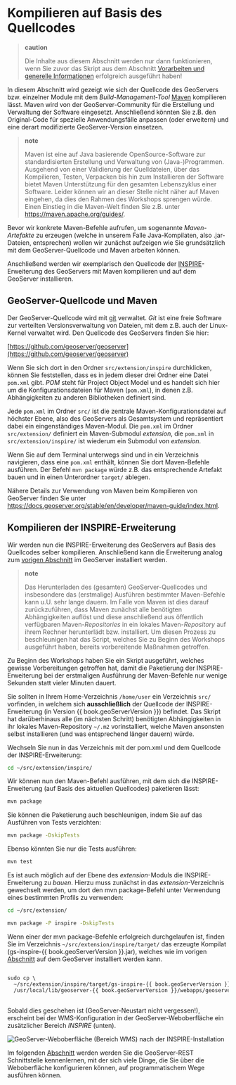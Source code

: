 # Kompilieren auf Basis des Quellcodes

> **caution**
>
> Die Inhalte aus diesem Abschnitt werden nur dann funktionieren, wenn Sie zuvor das Skript aus dem Abschnitt
>  [Vorarbeiten und generelle Informationen](../environment/README.md)
> erfolgreich ausgeführt haben!

In diesem Abschnitt wird gezeigt wie sich der Quellcode des GeoServers bzw.
einzelner Module mit dem *Build-Management-Tool* [Maven](https://maven.apache.org/)
kompilieren lässt. Maven wird von der GeoServer-Community für die Erstellung und
Verwaltung der Software eingesetzt. Anschließend könnten Sie z.B. den Original-Code
für spezielle Anwendungsfälle anpassen (oder erweitern) und eine derart
modifizierte GeoServer-Version einsetzen.

> **note**
>
> Maven ist eine auf Java basierende OpenSource-Software zur standardisierten
> Erstellung und Verwaltung von (Java-)Programmen. Ausgehend von einer Validierung
> der Quelldateien, über das Kompilieren, Testen, Verpacken bis hin zum Installieren
> der Software bietet Maven Unterstützung für den gesamten Lebenszyklus einer
> Software. Leider können wir an dieser Stelle nicht näher auf Maven eingehen,
> da dies den Rahmen des Workshops sprengen würde. Einen Einstieg in die Maven-Welt
> finden Sie z.B. unter [<https://maven.apache.org/guides/>](https://maven.apache.org/guides/).

Bevor wir konkrete Maven-Befehle aufrufen, um sogenannte *Maven-Artefakte* zu
erzeugen (welche in unserem Falle Java-Kompilaten, also .jar-Dateien, entsprechen)
wollen wir zunächst aufzeigen wie Sie grundsätzlich mit dem GeoServer-Quellcode
und Maven arbeiten können.

Anschließend werden wir exemplarisch den Quellcode der [INSPIRE](https://inspire.ec.europa.eu/)-Erweiterung
des GeoServers mit Maven kompilieren und auf dem GeoServer installieren.

## GeoServer-Quellcode und Maven

Der GeoServer-Quellcode wird mit [git](https://git-scm.com/) verwaltet. *Git* ist
eine freie Software zur verteilten Versionsverwaltung von Dateien, mit dem z.B.
auch der Linux-Kernel verwaltet wird. Den Quellcode des GeoServers finden Sie hier:

[https://github.com/geoserver/geoserver](https://github.com/geoserver/geoserver)

Wenn Sie sich dort in den Ordner `src/extension/inspire` durchklicken, können Sie
feststellen, dass es in jedem dieser drei Ordner eine Datei `pom.xml` gibt. *POM*
steht für Project Object Model und es handelt sich hier um die Konfigurationsdateien
für Maven (`pom.xml`), in denen z.B. Abhängigkeiten zu anderen Bibliotheken definiert sind.

Jede `pom.xml` im Ordner `src/` ist die zentrale Maven-Konfigurationsdatei auf höchster Ebene, also
des GeoServers als Gesamtsystem und repräsentiert dabei ein eingenständiges Maven-Modul.
Die `pom.xml` im Ordner `src/extension/` definiert ein Maven-Submodul *extension*,
die `pom.xml` in `src/extension/inspire/` ist wiederum
ein Submodul von *extension*.

Wenn Sie auf dem Terminal unterwegs sind und in ein Verzeichnis navigieren, dass
eine `pom.xml` enthält, können Sie dort Maven-Befehle ausführen. Der Befehl
`mvn package` würde z.B. das entsprechende Artefakt bauen und in einen Unterordner
`target/` ablegen.

Nähere Details zur Verwendung von Maven beim Kompilieren von GeoServer finden Sie unter [<https://docs.geoserver.org/stable/en/developer/maven-guide/index.html>](https://docs.geoserver.org/stable/en/developer/maven-guide/index.html).

## Kompilieren der INSPIRE-Erweiterung

Wir werden nun die INSPIRE-Erweiterung des GeoServers auf Basis des Quellcodes
selber kompilieren. Anschließend kann die Erweiterung analog zum [vorigen Abschnitt](./installextensions.md)
im GeoServer installiert werden.

> **note**
>
> Das Herunterladen des (gesamten) GeoServer-Quellcodes und insbesondere das
> (erstmalige) Ausführen bestimmter Maven-Befehle kann u.U. sehr lange dauern.
> Im Falle von Maven ist dies darauf zurückzuführen, dass Maven zunächst alle
> benötigten Abhängigkeiten auflöst und diese anschließend aus öffentlich verfügbaren
> Maven-*Repositories* in ein lokales Maven-*Repository* auf ihrem Rechner
> herunterlädt bzw. installiert. Um diesen Prozess zu beschleunigen hat das
> Script, welches Sie zu Beginn des Workshops ausgeführt haben, bereits
> vorbereitende Maßnahmen getroffen.

Zu Beginn des Workshops haben Sie ein Skript ausgeführt, welches gewisse
Vorbereitungen getroffen hat, damit die Paketierung der INSPIRE-Erweiterung bei
der erstmaligen Ausführung der Maven-Befehle nur wenige Sekunden statt vieler
Minuten dauert.

Sie sollten in Ihrem Home-Verzeichnis `/home/user` ein Verzeichnis `src/` vorfinden,
in welchem sich **ausschließlich** der Quellcode der INSPIRE-Erweiterung (in
Version {{ book.geoServerVersion }}) befindet. Das Skript hat darüberhinaus alle
(im nächsten Schritt) benötigten Abhängigkeiten in ihr lokales Maven-Repository
`~/.m2` vorinstalliert, welche Maven ansonsten selbst installieren (und was
entsprechend länger dauern) würde.

Wechseln Sie nun in das Verzeichnis mit der pom.xml und dem Quellcode der
INSPIRE-Erweiterung:

```bash
cd ~/src/extension/inspire/
```

Wir können nun den Maven-Befehl ausführen, mit dem sich die INSPIRE-Erweiterung
(auf Basis des aktuellen Quellcodes) paketieren lässt:

```bash
mvn package
```

Sie können die Paketierung auch beschleunigen, indem Sie auf das Ausführen von
Tests verzichten:

```bash
mvn package -DskipTests
```

Ebenso könnten Sie nur die Tests ausführen:

```bash
mvn test
```

Es ist auch möglich auf der Ebene des *extension*-Moduls die INSPIRE-Erweiterung
zu *bauen*. Hierzu muss zunächst in das *extension*-Verzeichnis gewechselt werden,
um dort den mvn package-Befehl unter Verwendung eines bestimmten Profils zu
verwenden:

```bash
cd ~/src/extension/
```

```bash
mvn package -P inspire -DskipTests
```

Wenn einer der mvn package-Befehle erfolgreich durchgelaufen ist, finden Sie im
Verzeichnis `~/src/extension/inspire/target/` das erzeugte Kompilat (gs-inspire-{{ book.geoServerVersion }}.jar),
welches wie im vorigen [Abschnitt](./installextensions.md) auf dem GeoServer
installiert werden kann.

<pre>
<xmp style="margin:0; font-size: .85em;">
sudo cp \
  ~/src/extension/inspire/target/gs-inspire-{{ book.geoServerVersion }}.jar \
  /usr/local/lib/geoserver-{{ book.geoServerVersion }}/webapps/geoserver/WEB-INF/lib
</xmp>
</pre>

Sobald dies geschehen ist (GeoServer-Neustart nicht vergessen!), erscheint bei
der WMS-Konfiguration in der GeoServer-Weboberfläche ein zusätzlicher Bereich
*INSPIRE* (unten).

![GeoServer-Weboberfläche (Bereich *WMS*) nach der INSPIRE-Installation](../assets/inspire_success.png)

Im folgenden [Abschnitt](../rest/README.md) werden werden Sie die GeoServer-REST
Schnittstelle kennenlernen, mit der sich viele Dinge, die Sie über die Weboberfläche
konfigurieren können, auf programmatischem Wege ausführen können.
